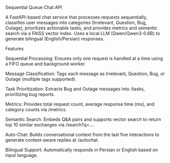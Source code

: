 Sequential Queue Chat API

A FastAPI-based chat service that processes requests sequentially, classifies user messages into categories (Irrelevant, Question, Bug, Outage), prioritizes actionable tasks, and provides metrics and semantic search via a FAISS vector index. Uses a local LLM (Qwen/Qwen3-0.6B) to generate bilingual (English/Persian) responses.

Features

Sequential Processing: Ensures only one request is handled at a time using a FIFO queue and background worker.

Message Classification: Tags each message as Irrelevant, Question, Bug, or Outage (multiple tags supported).

Task Prioritization: Extracts Bug and Outage messages into /tasks, prioritizing bug reports.

Metrics: Provides total request count, average response time (ms), and category counts via /metrics.

Semantic Search: Embeds Q&A pairs and supports vector search to return top 10 similar exchanges via /search?q=....

Auto-Chat: Builds conversational context from the last five interactions to generate context-aware replies at /autochat.

Bilingual Support: Automatically responds in Persian or English based on input language.

